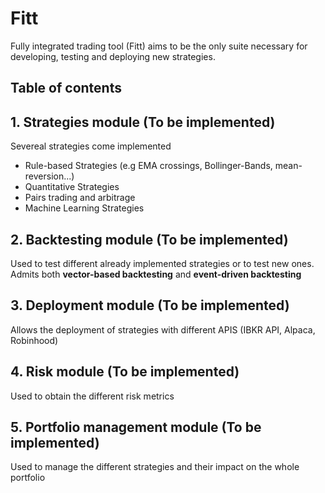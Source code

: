 
# Fitt

Fully integrated trading tool (Fitt) aims to be the only suite necessary for developing, testing and deploying new strategies.



## Table of contents
## 1. Strategies module (To be implemented)
Severeal strategies come implemented 
- Rule-based Strategies (e.g EMA crossings, Bollinger-Bands, mean-reversion...)
- Quantitative Strategies 
- Pairs trading and arbitrage
- Machine Learning Strategies

## 2. Backtesting module (To be implemented)

Used to test different already implemented strategies or to test new ones. Admits both **vector-based backtesting** and **event-driven backtesting**

## 3. Deployment module (To be implemented)

Allows the deployment of strategies with different APIS (IBKR API, Alpaca, Robinhood)

## 4. Risk module (To be implemented)
Used to obtain the different risk metrics

## 5. Portfolio management module (To be implemented)
Used to manage the different strategies and their impact on the whole portfolio
